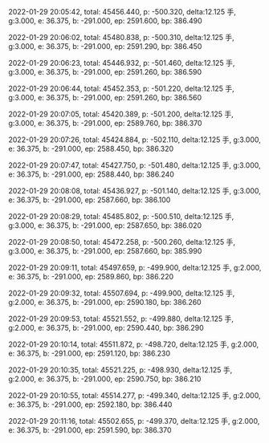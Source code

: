 2022-01-29 20:05:42, total: 45456.440, p: -500.320, delta:12.125 手, g:3.000, e: 36.375, b: -291.000, ep: 2591.600, bp: 386.490

2022-01-29 20:06:02, total: 45480.838, p: -500.310, delta:12.125 手, g:3.000, e: 36.375, b: -291.000, ep: 2591.290, bp: 386.450

2022-01-29 20:06:23, total: 45446.932, p: -501.460, delta:12.125 手, g:3.000, e: 36.375, b: -291.000, ep: 2591.260, bp: 386.590

2022-01-29 20:06:44, total: 45452.353, p: -501.220, delta:12.125 手, g:3.000, e: 36.375, b: -291.000, ep: 2591.260, bp: 386.560

2022-01-29 20:07:05, total: 45420.389, p: -501.200, delta:12.125 手, g:3.000, e: 36.375, b: -291.000, ep: 2589.760, bp: 386.370

2022-01-29 20:07:26, total: 45424.884, p: -502.110, delta:12.125 手, g:3.000, e: 36.375, b: -291.000, ep: 2588.450, bp: 386.320

2022-01-29 20:07:47, total: 45427.750, p: -501.480, delta:12.125 手, g:3.000, e: 36.375, b: -291.000, ep: 2588.440, bp: 386.240

2022-01-29 20:08:08, total: 45436.927, p: -501.140, delta:12.125 手, g:3.000, e: 36.375, b: -291.000, ep: 2587.660, bp: 386.100

2022-01-29 20:08:29, total: 45485.802, p: -500.510, delta:12.125 手, g:3.000, e: 36.375, b: -291.000, ep: 2587.650, bp: 386.020

2022-01-29 20:08:50, total: 45472.258, p: -500.260, delta:12.125 手, g:3.000, e: 36.375, b: -291.000, ep: 2587.660, bp: 385.990

2022-01-29 20:09:11, total: 45497.659, p: -499.900, delta:12.125 手, g:2.000, e: 36.375, b: -291.000, ep: 2589.860, bp: 386.220

2022-01-29 20:09:32, total: 45507.694, p: -499.900, delta:12.125 手, g:2.000, e: 36.375, b: -291.000, ep: 2590.180, bp: 386.260

2022-01-29 20:09:53, total: 45521.552, p: -499.880, delta:12.125 手, g:2.000, e: 36.375, b: -291.000, ep: 2590.440, bp: 386.290

2022-01-29 20:10:14, total: 45511.872, p: -498.720, delta:12.125 手, g:2.000, e: 36.375, b: -291.000, ep: 2591.120, bp: 386.230

2022-01-29 20:10:35, total: 45521.225, p: -498.930, delta:12.125 手, g:2.000, e: 36.375, b: -291.000, ep: 2590.750, bp: 386.210

2022-01-29 20:10:55, total: 45514.277, p: -499.340, delta:12.125 手, g:2.000, e: 36.375, b: -291.000, ep: 2592.180, bp: 386.440

2022-01-29 20:11:16, total: 45502.655, p: -499.370, delta:12.125 手, g:2.000, e: 36.375, b: -291.000, ep: 2591.590, bp: 386.370